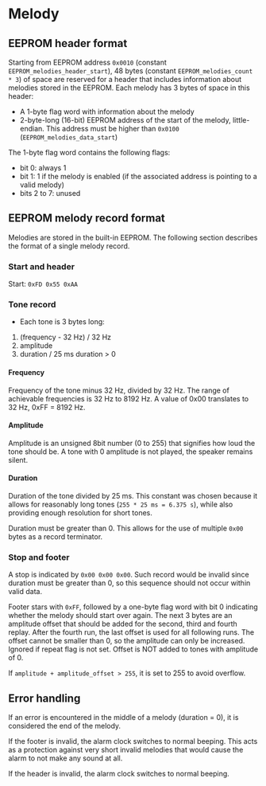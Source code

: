 # Melody
## EEPROM header format
Starting from EEPROM address `0x0010` (constant
`EEPROM_melodies_header_start`), 48 bytes (constant
`EEPROM_melodies_count * 3`) of space are reserved for a header that includes
information about melodies stored in the EEPROM. Each melody has 3 bytes of
space in this header:
- A 1-byte flag word with information about the melody
- 2-byte-long (16-bit) EEPROM address of the start of the melody,
  little-endian. This address must be higher than `0x0100`
  (`EEPROM_melodies_data_start`)

The 1-byte flag word contains the following flags:
- bit 0: always 1
- bit 1: 1 if the melody is enabled (if the associated address is pointing to
  a valid melody)
- bits 2 to 7: unused


## EEPROM melody record format
Melodies are stored in the built-in EEPROM. The following section describes
the format of a single melody record.

### Start and header
Start: `0xFD 0x55 0xAA`

### Tone record
- Each tone is 3 bytes long:
1. (frequency - 32 Hz) / 32 Hz
2. amplitude
3. duration / 25 ms
   duration > 0

#### Frequency
Frequency of the tone minus 32 Hz, divided by 32 Hz. The range of achievable
frequencies is 32 Hz to 8192 Hz. A value of 0x00 translates to 32 Hz, 0xFF =
8192 Hz.


#### Amplitude
Amplitude is an unsigned 8bit number (0 to 255) that signifies how loud the
tone should be. A tone with 0 amplitude is not played, the speaker remains
silent.


#### Duration
Duration of the tone divided by 25 ms. This constant was chosen because it
allows for reasonably long tones (`255 * 25 ms = 6.375 s`), while also
providing enough resolution for short tones.

Duration must be greater than 0. This allows for the use of multiple `0x00`
bytes as a record terminator.



### Stop and footer
A stop is indicated by `0x00 0x00 0x00`. Such record would be invalid since
duration must be greater than 0, so this sequence should not occur within
valid data.

Footer stars with `0xFF`, followed by a one-byte flag word with bit 0
indicating whether the melody should start over again. The next 3 bytes are an
amplitude offset that should be added for the second, third and fourth
replay. After the fourth run, the last offset is used for all following runs.
The offset cannot be smaller than 0, so the amplitude can only be increased.
Ignored if repeat flag is not set. Offset is NOT added to tones with amplitude
of 0.

If `amplitude + amplitude_offset > 255`, it is set to 255 to avoid overflow.



## Error handling
If an error is encountered in the middle of a melody (duration = 0), it is
considered the end of the melody.

If the footer is invalid, the alarm clock switches to normal beeping. This
acts as a protection against very short invalid melodies that would cause the
alarm to not make any sound at all.

If the header is invalid, the alarm clock switches to normal beeping.
